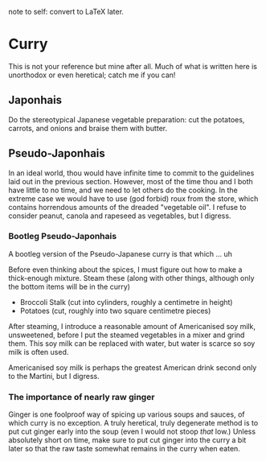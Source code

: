 note to self: convert to LaTeX later.

# Curry 
This is not your reference but mine after all. Much of what is written here is unorthodox or even heretical; catch me if you can!

## Japonhais
Do the stereotypical Japanese vegetable preparation: cut the potatoes, carrots, and onions and braise them with butter.

## Pseudo-Japonhais
In an ideal world, thou would have infinite time to commit to the guidelines laid out in the previous section.
However, most of the time thou and I both have little to no time, and we need to let others do the cooking.
In the extreme case we would have to use (god forbid) roux from the store, which contains horrendous amounts of the dreaded "vegetable oil".
I refuse to consider peanut, canola and rapeseed as vegetables, but I digress.

### Bootleg Pseudo-Japonhais
A bootleg version of the Pseudo-Japanese curry is that which ... uh

Before even thinking about the spices, I must figure out how to make a thick-enough mixture. 
Steam these (along with other things, although only the bottom items will be in the curry)
- Broccoli Stalk (cut into cylinders, roughly a centimetre in height)
- Potatoes (cut, roughly into two square centimetre pieces)

After steaming, I introduce a reasonable amount of Americanised soy milk, unsweetened, before I put the steamed vegetables in a mixer and grind them.
This soy milk can be replaced with water, but water is scarce so soy milk is often used.

Americanised soy milk is perhaps the greatest American drink second only to the Martini, but I digress.

### The importance of nearly raw ginger
Ginger is one foolproof way of spicing up various soups and sauces, of which curry is no exception.
A truly heretical, truly degenerate method is to put cut ginger early into the soup (even I would not stoop <em>that</em> low.) 
Unless absolutely short on time, make sure to put cut ginger into the curry a bit later so that the raw taste somewhat remains in the curry when eaten.
